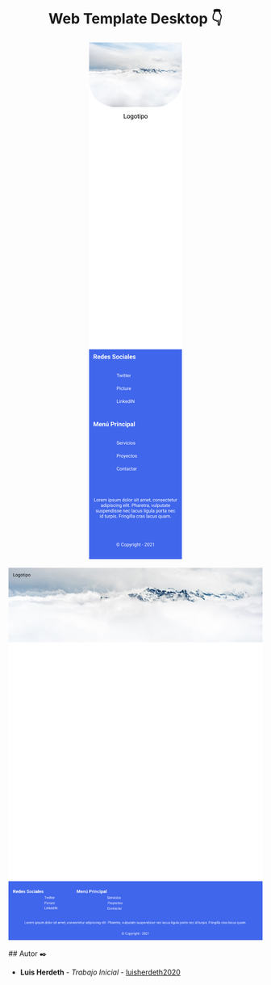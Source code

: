 <h1 align="center">Web Template Desktop 👇</h1>

<p align="center"><img src="Smartphone.jpg"/></p> 
<p align="center"><img src="Desktop.jpg"/></p> 
## Autor ✒️

* **Luis Herdeth** - *Trabajo Inicial* - [luisherdeth2020](https://luisherdeth2020.github.io/ResponsiveWD/)

